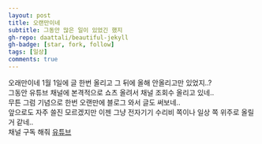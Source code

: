 ```yaml
---
layout: post
title: 오랜만이네
subtitle: 그동안 많은 일이 있었긴 했지
gh-repo: daattali/beautiful-jekyll
gh-badge: [star, fork, follow]
tags: [일상]
comments: true
---
```


오래만이네 1월 1일에 글 한번 올리고 그 뒤에 올해 안올리고만 있었지..?  
그동안 유튜브 채널에 본격적으로 쇼츠 올려서 채널 조회수 올리고 있네..  
무튼 그럼 기념으로 한번 오랜만에 블로그 와서 글도 써보네..   
앞으로도 자주 쓸진 모르겠지만 이젠 그냥 전자기기 수리비 쪽이나 일상 쪽 위주로 올릴 거 같네..  
채널 구독 해줘 [유튜브](https://www.youtube.com/channel/UCnKetXg7UoZ-Gua0O2gHTbQ)
